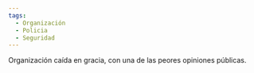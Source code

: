 ```yaml
---
tags:
  - Organización
  - Policia
  - Seguridad
---
```

Organización caída en gracia, con una de las peores opiniones públicas.